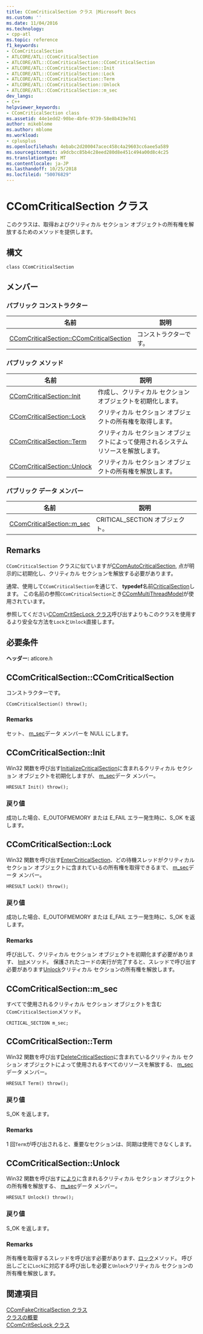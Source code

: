 ```yaml
---
title: CComCriticalSection クラス |Microsoft Docs
ms.custom: ''
ms.date: 11/04/2016
ms.technology:
- cpp-atl
ms.topic: reference
f1_keywords:
- CComCriticalSection
- ATLCORE/ATL::CComCriticalSection
- ATLCORE/ATL::CComCriticalSection::CComCriticalSection
- ATLCORE/ATL::CComCriticalSection::Init
- ATLCORE/ATL::CComCriticalSection::Lock
- ATLCORE/ATL::CComCriticalSection::Term
- ATLCORE/ATL::CComCriticalSection::Unlock
- ATLCORE/ATL::CComCriticalSection::m_sec
dev_langs:
- C++
helpviewer_keywords:
- CComCriticalSection class
ms.assetid: 44e1edd2-90be-4bfe-9739-58e8b419e7d1
author: mikeblome
ms.author: mblome
ms.workload:
- cplusplus
ms.openlocfilehash: 4ebabc2d200047acec458c4a29603cc6aee5a589
ms.sourcegitcommit: a9dcbcc85b4c28eed280d8e451c494a00d8c4c25
ms.translationtype: MT
ms.contentlocale: ja-JP
ms.lasthandoff: 10/25/2018
ms.locfileid: "50076829"
---
```

# <a name="ccomcriticalsection-class"></a>CComCriticalSection クラス

このクラスは、取得およびクリティカル セクション オブジェクトの所有権を解放するためのメソッドを提供します。

## <a name="syntax"></a>構文

```
class CComCriticalSection
```

## <a name="members"></a>メンバー

### <a name="public-constructors"></a>パブリック コンストラクター

|名前|説明|
|----------|-----------------|
|[CComCriticalSection::CComCriticalSection](#ccomcriticalsection)|コンストラクターです。|

### <a name="public-methods"></a>パブリック メソッド

|名前|説明|
|----------|-----------------|
|[CComCriticalSection::Init](#init)|作成し、クリティカル セクション オブジェクトを初期化します。|
|[CComCriticalSection::Lock](#lock)|クリティカル セクション オブジェクトの所有権を取得します。|
|[CComCriticalSection::Term](#term)|クリティカル セクション オブジェクトによって使用されるシステム リソースを解放します。|
|[CComCriticalSection::Unlock](#unlock)|クリティカル セクション オブジェクトの所有権を解放します。|

### <a name="public-data-members"></a>パブリック データ メンバー

|名前|説明|
|----------|-----------------|
|[CComCriticalSection::m_sec](#m_sec)|CRITICAL_SECTION オブジェクト。|

## <a name="remarks"></a>Remarks

`CComCriticalSection` クラスに似ていますが[CComAutoCriticalSection](../../atl/reference/ccomautocriticalsection-class.md), 点が明示的に初期化し、クリティカル セクションを解放する必要があります。

通常、使用して`CComCriticalSection`を通じて、 **typedef**名前[CriticalSection](ccommultithreadmodel-class.md#criticalsection)します。 この名前の参照`CComCriticalSection`とき[CComMultiThreadModel](../../atl/reference/ccommultithreadmodel-class.md)が使用されています。

参照してください[CComCritSecLock クラス](../../atl/reference/ccomcritseclock-class.md)呼び出すよりもこのクラスを使用するより安全な方法を`Lock`と`Unlock`直接します。

## <a name="requirements"></a>必要条件

**ヘッダー:** atlcore.h

##  <a name="ccomcriticalsection"></a>  CComCriticalSection::CComCriticalSection

コンストラクターです。

```
CComCriticalSection() throw();
```

### <a name="remarks"></a>Remarks

セット、 [m_sec](#m_sec)データ メンバーを NULL にします。

##  <a name="init"></a>  CComCriticalSection::Init

Win32 関数を呼び出す[InitializeCriticalSection](/windows/desktop/api/synchapi/nf-synchapi-initializecriticalsection)に含まれるクリティカル セクション オブジェクトを初期化しますが、 [m_sec](#m_sec)データ メンバー。

```
HRESULT Init() throw();
```

### <a name="return-value"></a>戻り値

成功した場合、E_OUTOFMEMORY または E_FAIL エラー発生時に、S_OK を返します。

##  <a name="lock"></a>  CComCriticalSection::Lock

Win32 関数を呼び出す[EnterCriticalSection](/windows/desktop/api/synchapi/nf-synchapi-entercriticalsection)、どの待機スレッドがクリティカル セクション オブジェクトに含まれているの所有権を取得できるまで、 [m_sec](#m_sec)データ メンバー。

```
HRESULT Lock() throw();
```

### <a name="return-value"></a>戻り値

成功した場合、E_OUTOFMEMORY または E_FAIL エラー発生時に、S_OK を返します。

### <a name="remarks"></a>Remarks

呼び出して、クリティカル セクション オブジェクトを初期化まず必要があります、 [Init](#init)メソッド。 保護されたコードの実行が完了すると、スレッドで呼び出す必要があります[Unlock](#unlock)クリティカル セクションの所有権を解放します。

##  <a name="m_sec"></a>  CComCriticalSection::m_sec

すべてで使用されるクリティカル セクション オブジェクトを含む`CComCriticalSection`メソッド。

```
CRITICAL_SECTION m_sec;
```

##  <a name="term"></a>  CComCriticalSection::Term

Win32 関数を呼び出す[DeleteCriticalSection](/windows/desktop/api/synchapi/nf-synchapi-deletecriticalsection)に含まれているクリティカル セクション オブジェクトによって使用されるすべてのリソースを解放する、 [m_sec](#m_sec)データ メンバー。

```
HRESULT Term() throw();
```

### <a name="return-value"></a>戻り値

S_OK を返します。

### <a name="remarks"></a>Remarks

1 回`Term`が呼び出されると、重要なセクションは、同期は使用できなくします。

##  <a name="unlock"></a>  CComCriticalSection::Unlock

Win32 関数を呼び出す[により](/windows/desktop/api/synchapi/nf-synchapi-leavecriticalsection)に含まれるクリティカル セクション オブジェクトの所有権を解放する、 [m_sec](#m_sec)データ メンバー。

```
HRESULT Unlock() throw();
```

### <a name="return-value"></a>戻り値

S_OK を返します。

### <a name="remarks"></a>Remarks

所有権を取得するスレッドを呼び出す必要があります、[ロック](#lock)メソッド。 呼び出しごとに`Lock`に対応する呼び出しを必要と`Unlock`クリティカル セクションの所有権を解放します。

## <a name="see-also"></a>関連項目

[CComFakeCriticalSection クラス](../../atl/reference/ccomfakecriticalsection-class.md)<br/>
[クラスの概要](../../atl/atl-class-overview.md)<br/>
[CComCritSecLock クラス](../../atl/reference/ccomcritseclock-class.md)
